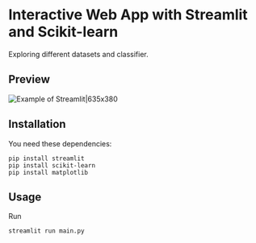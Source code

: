 # Interactive Web App with Streamlit and Scikit-learn
Exploring different datasets and classifier.

## Preview
![Example of Streamlit|635x380](data/example.gif)


## Installation
You need these dependencies:
```console
pip install streamlit
pip install scikit-learn
pip install matplotlib
```

## Usage
Run
```console
streamlit run main.py
```

